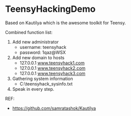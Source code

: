 # TeensyHackingDemo
Based on Kautilya which is the awesome toolkit for Teensy.

Combined function list:
1. Add new administrator
    * username: teensyhack
    * password: 1qaz@WSX
2. Add new domain to hosts
    * 127.0.0.1 www.teensyhack1.com
    * 127.0.0.1 www.teensyhack2.com
    * 127.0.0.1 www.teensyhack3.com
3. Gathering system information
    * C:\teensyhack_sysinfo.txt
4. Speak in every step.

REF:
  * https://github.com/samratashok/Kautilya
